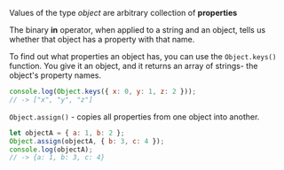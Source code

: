Values of the type _object_ are arbitrary collection of **properties**

The binary **in** operator, when applied to a string and an object, tells us whether that object has a property with that name.

To find out what properties an object has, you can use the `Object.keys()` function. You give it an object, and it returns an array of strings- the object's property names.

```javascript
console.log(Object.keys({ x: 0, y: 1, z: 2 }));
// -> ["x", "y", "z"]
```

`Object.assign()` - copies all properties from one object into another.

```javascript
let objectA = { a: 1, b: 2 };
Object.assign(objectA, { b: 3, c: 4 });
console.log(objectA);
// -> {a: 1, b: 3, c: 4}
```
